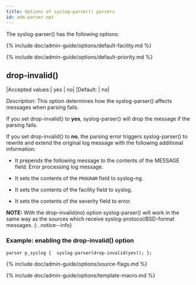 ```yaml
---
title: Options of syslog-parser() parsers
id: adm-parser-opt
---
```


The syslog-parser() has the following options:

{% include doc/admin-guide/options/default-facility.md %}

{% include doc/admin-guide/options/default-priority.md %}

## drop-invalid()

|Accepted values:|    yes \| no|
|Default: |  no|

*Description:* This option determines how the syslog-parser() affects
messages when parsing fails.

If you set drop-invalid() to **yes**, syslog-parser() will drop the
message if the parsing fails.

If you set drop-invalid() to **no**, the parsing error triggers
syslog-parser() to rewrite and extend the original log message with the
following additional information:

- It prepends the following message to the contents of the MESSAGE
    field: Error processing log message.

- It sets the contents of the `PROGRAM` field to syslog-ng.

- It sets the contents of the facility field to syslog.

- It sets the contents of the severity field to error.

**NOTE:** With the drop-invalid(no) option syslog-parser() will work in the
same way as the sources which receive syslog-protocol/BSD-format
messages.
{: .notice--info}

### Example: enabling the drop-invalid() option

```config
parser p_syslog {  syslog-parser(drop-invalid(yes)); };
```

{% include doc/admin-guide/options/source-flags.md %}

{% include doc/admin-guide/options/template-macro.md %}
